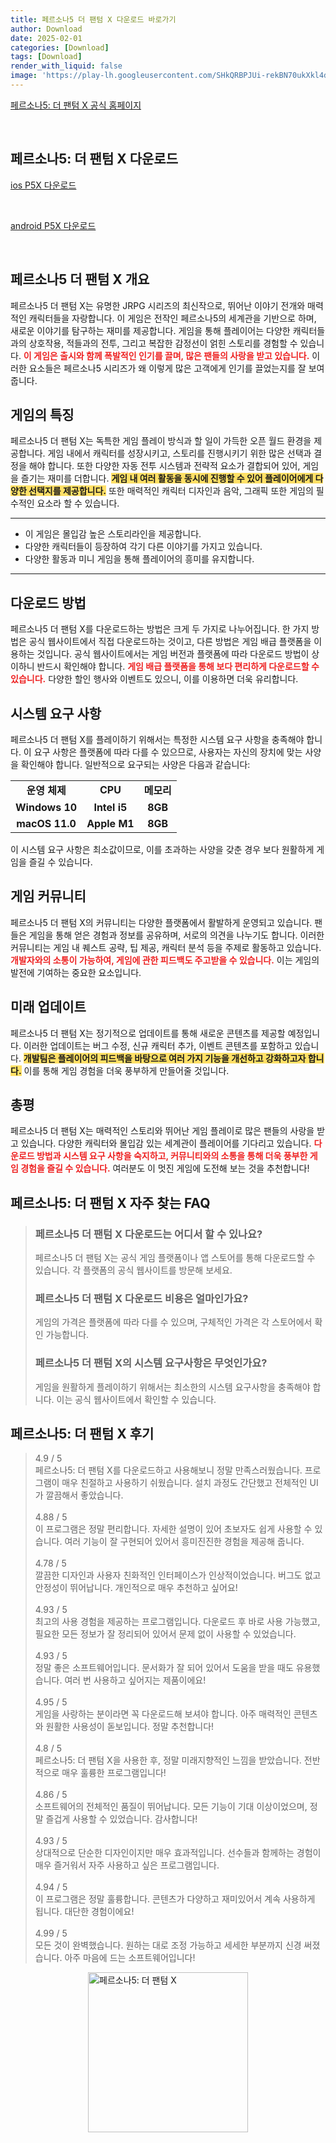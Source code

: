 ```yaml
---
title: 페르소나5 더 팬텀 X 다운로드 바로가기
author: Download
date: 2025-02-01
categories: [Download]
tags: [Download]
render_with_liquid: false
image: 'https://play-lh.googleusercontent.com/SHkQRBPJUi-rekBN70ukXkl4dLtGV8EhgGmov_0hrWY0aWLq0XenK47Y0Ld07Q1g4w=s256-rw'
---
```

<p><a class='click-button' title='페르소나5: 더 팬텀 X' href='https://game.naver.com/lounge/P5X/home' rel='nofollow'>페르소나5: 더 팬텀 X 공식 홈페이지</a></p><br>
<h2 id='페르소나5: 더 팬텀 X_다운로드'>페르소나5: 더 팬텀 X 다운로드</h2>
<p><a class="click-button ios" title="P5X 다운로드" href="https://apps.apple.com/kr/app/%ED%8E%98%EB%A5%B4%EC%86%8C%EB%82%985-%EB%8D%94-%ED%8C%AC%ED%85%80-x/id6474285463" rel="nofollow">ios P5X 다운로드</a></p><br>
<p><a class="click-button android" title="P5X 다운로드" href="https://play.google.comhttps://play.google.com/store/apps/details?id=com.p5xkr.google" rel="nofollow">android P5X 다운로드</a></p><br>


<h2 id='페르소나5 더 팬텀 X 개요'>페르소나5 더 팬텀 X 개요</h2>

<p>페르소나5 더 팬텀 X는 유명한 JRPG 시리즈의 최신작으로, 뛰어난 이야기 전개와 매력적인 캐릭터들을 자랑합니다. 이 게임은 전작인 페르소나5의 세계관을 기반으로 하며, 새로운 이야기를 탐구하는 재미를 제공합니다. 게임을 통해 플레이어는 다양한 캐릭터들과의 상호작용, 적들과의 전투, 그리고 복잡한 감정선이 얽힌 스토리를 경험할 수 있습니다. <b><span style="color: #ee2323;">이 게임은 출시와 함께 폭발적인 인기를 끌며, 많은 팬들의 사랑을 받고 있습니다.</span></b> 이러한 요소들은 페르소나5 시리즈가 왜 이렇게 많은 고객에게 인기를 끌었는지를 잘 보여줍니다.</p>

<h2 id='게임의 특징'>게임의 특징</h2>

<p>페르소나5 더 팬텀 X는 독특한 게임 플레이 방식과 할 일이 가득한 오픈 월드 환경을 제공합니다. 게임 내에서 캐릭터를 성장시키고, 스토리를 진행시키기 위한 많은 선택과 결정을 해야 합니다. 또한 다양한 자동 전투 시스템과 전략적 요소가 결합되어 있어, 게임을 즐기는 재미를 더합니다. <b><span style="background-color: #ffe066;">게임 내 여러 활동을 동시에 진행할 수 있어 플레이어에게 다양한 선택지를 제공합니다.</span></b> 또한 매력적인 캐릭터 디자인과 음악, 그래픽 또한 게임의 필수적인 요소라 할 수 있습니다.</p>

<hr />

<ul>
    <li>이 게임은 몰입감 높은 스토리라인을 제공합니다.</li>
    <li>다양한 캐릭터들이 등장하여 각기 다른 이야기를 가지고 있습니다.</li>
    <li>다양한 활동과 미니 게임을 통해 플레이어의 흥미를 유지합니다.</li>
</ul>

<hr />

<h2 id='다운로드 방법'>다운로드 방법</h2>

<p>페르소나5 더 팬텀 X를 다운로드하는 방법은 크게 두 가지로 나누어집니다. 한 가지 방법은 공식 웹사이트에서 직접 다운로드하는 것이고, 다른 방법은 게임 배급 플랫폼을 이용하는 것입니다. 공식 웹사이트에서는 게임 버전과 플랫폼에 따라 다운로드 방법이 상이하니 반드시 확인해야 합니다. <b><span style="color: #ee2323;">게임 배급 플랫폼을 통해 보다 편리하게 다운로드할 수 있습니다.</span></b> 다양한 할인 행사와 이벤트도 있으니, 이를 이용하면 더욱 유리합니다.</p>

<h2 id='시스템 요구 사항'>시스템 요구 사항</h2>

<p>페르소나5 더 팬텀 X를 플레이하기 위해서는 특정한 시스템 요구 사항을 충족해야 합니다. 이 요구 사항은 플랫폼에 따라 다를 수 있으므로, 사용자는 자신의 장치에 맞는 사양을 확인해야 합니다. 일반적으로 요구되는 사양은 다음과 같습니다:</p>

<table>
    <tr>
        <td style="text-align: center; height: 17px;"><b>운영 체제</b></td>
        <td style="text-align: center; height: 17px;"><b>CPU</b></td>
        <td style="text-align: center; height: 17px;"><b>메모리</b></td>
    </tr>
    <tr>
        <td style="text-align: center; height: 17px;"><b>Windows 10</b></td>
        <td style="text-align: center; height: 17px;"><b>Intel i5</b></td>
        <td style="text-align: center; height: 17px;"><b>8GB</b></td>
    </tr>
    <tr>
        <td style="text-align: center; height: 17px;"><b>macOS 11.0</b></td>
        <td style="text-align: center; height: 17px;"><b>Apple M1</b></td>
        <td style="text-align: center; height: 17px;"><b>8GB</b></td>
    </tr>
</table>

<p>이 시스템 요구 사항은 최소값이므로, 이를 초과하는 사양을 갖춘 경우 보다 원활하게 게임을 즐길 수 있습니다.</p>

<h2 id='게임 커뮤니티'>게임 커뮤니티</h2>

<p>페르소나5 더 팬텀 X의 커뮤니티는 다양한 플랫폼에서 활발하게 운영되고 있습니다. 팬들은 게임을 통해 얻은 경험과 정보를 공유하며, 서로의 의견을 나누기도 합니다. 이러한 커뮤니티는 게임 내 퀘스트 공략, 팁 제공, 캐릭터 분석 등을 주제로 활동하고 있습니다. <b><span style="color: #ee2323;">개발자와의 소통이 가능하여, 게임에 관한 피드백도 주고받을 수 있습니다.</span></b> 이는 게임의 발전에 기여하는 중요한 요소입니다.</p>

<h2 id='미래 업데이트'>미래 업데이트</h2>

<p>페르소나5 더 팬텀 X는 정기적으로 업데이트를 통해 새로운 콘텐츠를 제공할 예정입니다. 이러한 업데이트는 버그 수정, 신규 캐릭터 추가, 이벤트 콘텐츠를 포함하고 있습니다. <b><span style="background-color: #ffe066;">개발팀은 플레이어의 피드백을 바탕으로 여러 가지 기능을 개선하고 강화하고자 합니다.</span></b> 이를 통해 게임 경험을 더욱 풍부하게 만들어줄 것입니다.</p>

<h2 id='총평'>총평</h2>

<p>페르소나5 더 팬텀 X는 매력적인 스토리와 뛰어난 게임 플레이로 많은 팬들의 사랑을 받고 있습니다. 다양한 캐릭터와 몰입감 있는 세계관이 플레이어를 기다리고 있습니다. <b><span style="color: #ee2323;">다운로드 방법과 시스템 요구 사항을 숙지하고, 커뮤니티와의 소통을 통해 더욱 풍부한 게임 경험을 즐길 수 있습니다.</span></b> 여러분도 이 멋진 게임에 도전해 보는 것을 추천합니다!</p>


<h2 id='페르소나5: 더 팬텀 X_자주_찾는_FAQ'>페르소나5: 더 팬텀 X 자주 찾는 FAQ</h2>
<div itemscope="" itemtype="https://schema.org/FAQPage"> 
<blockquote> 
<div itemscope="" itemprop="mainEntity" itemtype="https://schema.org/Question"> 
<h3 itemprop="name">페르소나5 더 팬텀 X 다운로드는 어디서 할 수 있나요?</h3> 
<div itemscope="" itemprop="acceptedAnswer" itemtype="https://schema.org/Answer"> 
<span itemprop="text"> 
<p>페르소나5 더 팬텀 X는 공식 게임 플랫폼이나 앱 스토어를 통해 다운로드할 수 있습니다. 각 플랫폼의 공식 웹사이트를 방문해 보세요.</p> 
</span> 
</div> 
</div> 

<div itemscope="" itemprop="mainEntity" itemtype="https://schema.org/Question"> 
<h3 itemprop="name">페르소나5 더 팬텀 X 다운로드 비용은 얼마인가요?</h3> 
<div itemscope="" itemprop="acceptedAnswer" itemtype="https://schema.org/Answer"> 
<span itemprop="text"> 
<p>게임의 가격은 플랫폼에 따라 다를 수 있으며, 구체적인 가격은 각 스토어에서 확인 가능합니다.</p> 
</span> 
</div> 
</div> 

<div itemscope="" itemprop="mainEntity" itemtype="https://schema.org/Question"> 
<h3 itemprop="name">페르소나5 더 팬텀 X의 시스템 요구사항은 무엇인가요?</h3> 
<div itemscope="" itemprop="acceptedAnswer" itemtype="https://schema.org/Answer"> 
<span itemprop="text"> 
<p>게임을 원활하게 플레이하기 위해서는 최소한의 시스템 요구사항을 충족해야 합니다. 이는 공식 웹사이트에서 확인할 수 있습니다.</p> 
</span> 
</div> 
</div> 
</blockquote> 
</div>
<h2 id='페르소나5: 더 팬텀 X_후기'>페르소나5: 더 팬텀 X 후기</h2>
<div itemscope itemtype="https://schema.org/Product">
  <blockquote>
  <div itemprop="review" itemscope itemtype="https://schema.org/Review">
      <div itemprop="reviewRating" itemscope itemtype="https://schema.org/Rating"> <span itemprop="ratingValue">4.9</span> / <span itemprop="bestRating">5</span> </div>
      <span itemprop="reviewBody">페르소나5: 더 팬텀 X를 다운로드하고 사용해보니 정말 만족스러웠습니다. 프로그램이 매우 친절하고 사용하기 쉬웠습니다. 설치 과정도 간단했고 전체적인 UI가 깔끔해서 좋았습니다.</span>
  </div>
  <br>
  <div itemprop="review" itemscope itemtype="https://schema.org/Review">
      <div itemprop="reviewRating" itemscope itemtype="https://schema.org/Rating"> <span itemprop="ratingValue">4.88</span> / <span itemprop="bestRating">5</span> </div>
      <span itemprop="reviewBody">이 프로그램은 정말 편리합니다. 자세한 설명이 있어 초보자도 쉽게 사용할 수 있습니다. 여러 기능이 잘 구현되어 있어서 흥미진진한 경험을 제공해 줍니다.</span>
  </div>
  <br>
  <div itemprop="review" itemscope itemtype="https://schema.org/Review">
      <div itemprop="reviewRating" itemscope itemtype="schema.org/Rating"> <span itemprop="ratingValue">4.78</span> / <span itemprop="bestRating">5</span> </div>
      <span itemprop="reviewBody">깔끔한 디자인과 사용자 친화적인 인터페이스가 인상적이었습니다. 버그도 없고 안정성이 뛰어납니다. 개인적으로 매우 추천하고 싶어요!</span>
  </div>
  <br>
  <div itemprop="review" itemscope itemtype="https://schema.org/Review">
      <div itemprop="reviewRating" itemscope itemtype="https://schema.org/Rating"> <span itemprop="ratingValue">4.93</span> / <span itemprop="bestRating">5</span> </div>
      <span itemprop="reviewBody">최고의 사용 경험을 제공하는 프로그램입니다. 다운로드 후 바로 사용 가능했고, 필요한 모든 정보가 잘 정리되어 있어서 문제 없이 사용할 수 있었습니다.</span>
  </div>
  <br>
  <div itemprop="review" itemscope itemtype="https://schema.org/Review">
      <div itemprop="reviewRating" itemscope itemtype="https://schema.org/Rating"> <span itemprop="ratingValue">4.93</span> / <span itemprop="bestRating">5</span> </div>
      <span itemprop="reviewBody">정말 좋은 소프트웨어입니다. 문서화가 잘 되어 있어서 도움을 받을 때도 유용했습니다. 여러 번 사용하고 싶어지는 제품이에요!</span>
  </div>
  <br>
  <div itemprop="review" itemscope itemtype="https://schema.org/Review">
      <div itemprop="reviewRating" itemscope itemtype="https://schema.org/Rating"> <span itemprop="ratingValue">4.95</span> / <span itemprop="bestRating">5</span> </div>
      <span itemprop="reviewBody">게임을 사랑하는 분이라면 꼭 다운로드해 보셔야 합니다. 아주 매력적인 콘텐츠와 원활한 사용성이 돋보입니다. 정말 추천합니다!</span>
  </div>
  <br>
  <div itemprop="review" itemscope itemtype="https://schema.org/Review">
      <div itemprop="reviewRating" itemscope itemtype="https://schema.org/Rating"> <span itemprop="ratingValue">4.8</span> / <span itemprop="bestRating">5</span> </div>
      <span itemprop="reviewBody">페르소나5: 더 팬텀 X을 사용한 후, 정말 미래지향적인 느낌을 받았습니다. 전반적으로 매우 훌륭한 프로그램입니다!</span>
  </div>
  <br>
  <div itemprop="review" itemscope itemtype="https://schema.org/Review">
      <div itemprop="reviewRating" itemscope itemtype="https://schema.org/Rating"> <span itemprop="ratingValue">4.86</span> / <span itemprop="bestRating">5</span> </div>
      <span itemprop="reviewBody">소프트웨어의 전체적인 품질이 뛰어납니다. 모든 기능이 기대 이상이었으며, 정말 즐겁게 사용할 수 있었습니다. 감사합니다!</span>
  </div>
  <br>
  <div itemprop="review" itemscope itemtype="https://schema.org/Review">
      <div itemprop="reviewRating" itemscope itemtype="https://schema.org/Rating"> <span itemprop="ratingValue">4.93</span> / <span itemprop="bestRating">5</span> </div>
      <span itemprop="reviewBody">상대적으로 단순한 디자인이지만 매우 효과적입니다. 선수들과 함께하는 경험이 매우 즐거워서 자주 사용하고 싶은 프로그램입니다.</span>
  </div>
  <br>
  <div itemprop="review" itemscope itemtype="https://schema.org/Review">
      <div itemprop="reviewRating" itemscope itemtype="https://schema.org/Rating"> <span itemprop="ratingValue">4.94</span> / <span itemprop="bestRating">5</span> </div>
      <span itemprop="reviewBody">이 프로그램은 정말 훌륭합니다. 콘텐츠가 다양하고 재미있어서 계속 사용하게 됩니다. 대단한 경험이에요!</span>
  </div>
  <br>
  <div itemprop="review" itemscope itemtype="https://schema.org/Review">
      <div itemprop="reviewRating" itemscope itemtype="https://schema.org/Rating"> <span itemprop="ratingValue">4.99</span> / <span itemprop="bestRating">5</span> </div>
      <span itemprop="reviewBody">모든 것이 완벽했습니다. 원하는 대로 조정 가능하고 세세한 부분까지 신경 써졌습니다. 아주 마음에 드는 소프트웨어입니다!</span>
  </div>
  </blockquote>
</div>
<figure class="image" style="display: flex; justify-content: center; align-items: center; margin: 0;"><img src="https://play-lh.googleusercontent.com/SHkQRBPJUi-rekBN70ukXkl4dLtGV8EhgGmov_0hrWY0aWLq0XenK47Y0Ld07Q1g4w=s256-rw" alt="페르소나5: 더 팬텀 X" width="256" height="256" style="max-width: 100%; height: auto;"></figure>